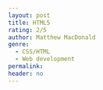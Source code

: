 ```yaml
---
layout: post
title: HTML5
rating: 2/5
author: Matthew MacDonald
genre:
  - CSS/HTML
  - Web development
permalink:
header: no
---
```

